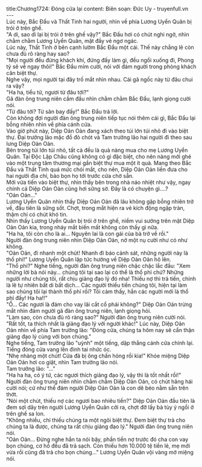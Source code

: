 title:Chương1724: Đóng cửa lại
content:
Biên soạn: Đức Uy - truyenfull.vn<br>---<br>Lúc này, Bắc Đẩu và Thất Tinh hai người, nhìn về phía Lương Uyển Quân bị trói ở trên ghế.<br>"A di, sao dì lại bị trói ở trên ghế vậy?" Bắc Đẩu hơi có chút nghi ngờ, nhìn chằm chằm Lương Uyển Quân, mặt đầy vẻ ngơ ngác.<br>Lúc này, Thất Tinh ở bên cạnh lườm Bắc Đẩu một cái. Thế này chẳng lẽ còn chưa đủ rõ ràng hay sao?<br>"Mọi người đều đừng khách khí, đứng đấy làm gì, đều ngồi xuống đi, Phong tỷ sẽ về ngay thôi!" Bắc Đẩu mỉm cười, nói với đám người trong phòng khách căn biệt thự.<br>Nghe vậy, mọi người tại đây trố mắt nhìn nhau. Cái gã ngốc này từ đâu chui ra vậy?<br>"Ha ha, tiểu tử, ngươi từ đâu tới?"<br>Gã đàn ông trung niên cầm đầu nhìn chằm chằm Bắc Đẩu, lạnh giọng cười nói.<br>"Từ đâu tới? Từ sân bay đấy!" Bắc Đẩu trả lời.<br>Còn không đợi người đàn ông trung niên tiếp tục nói thêm cái gì, Bắc Đẩu lại bỗng nhiên nhìn về phía cánh cửa.<br>Vào giờ phút này, Diệp Oản Oản đang xách theo túi lớn túi nhỏ đi vào biệt thự. Đại trưởng lão mặc đồ đỏ chót và Tam trưởng lão hai người đi theo sau lưng Diệp Oản Oản.<br>Bên trong túi lớn túi nhỏ, tất cả đều là quà nàng mua cho mẹ Lương Uyển Quân. Tại Độc Lập Châu cũng không có gì đặc biệt, cho nên nàng mới ghé vào một trung tâm thương mại gần biệt thự mua một ít quà. Mang theo Bắc Đẩu và Thất Tinh quá mức chói mắt, cho nên, Diệp Oản Oản liền đưa cho hai người địa chỉ, bảo bọn họ tới trước cửa chờ sẵn.<br>Mới vừa tiến vào biệt thự, nhìn thấy bên trong nhà náo nhiệt như vậy, ngay chính cả Diệp Oản Oản cũng hơi sững sờ. Đây là có chuyện gì….?<br>"Oản Oản..."<br>Lương Uyển Quân nhìn thấy Diệp Oản Oản đã lâu không gặp bỗng nhiên trở về, đầu tiên là sững sốt. Chợt, trong mắt hiện ra vẻ kích động ngập tràn, thậm chí có chút khó tin.<br>Nhìn thấy Lương Uyển Quân bị trói ở trên ghế, niềm vui sướng trên mặt Diệp Oản Oản kia, trong nháy mắt biến mất không còn thấy gì nữa.<br>"Ha ha, tôi còn cho là ai... Nguyên lai là con gái của bà trở về rồi."<br>Người đàn ông trung niên nhìn Diệp Oản Oản, nở một nụ cười như có như không.<br>"Oản Oản, đi nhanh một chút! Nhanh đi báo cảnh sát, những người này là thổ phỉ!" Lương Uyển Quân lập tức hướng về Diệp Oản Oản hô lên.<br>"Thổ phỉ?" Nghe tiếng, người đàn ông trung niên chậc chậc lắc đầu: "Xem những lời bà nói này… chúng tôi tại sao lại có thể là thổ phỉ chứ? Những người như chúng tôi, rất chịu giảng đạo lý đó nha! Thiếu nợ thì trả tiền, chính là lẽ tự nhiên bất di bất dịch... Các người thiếu tiền chúng tôi, hiện tại làm sao chúng tôi lại thành thổ phỉ rồi? Tôi cảm thấy, hẳn các người mới là thổ phỉ đấy! Ha ha!!"<br>"Ồ... Các ngươi là đám cho vay lãi cắt cổ phải không?" Diệp Oản Oản trừng mắt nhìn đám người gã đàn ông trung niên, lạnh giọng hỏi.<br>"Làm sao, còn chưa đủ rõ ràng sao?" Người đàn ông trung niên cười nói.<br>"Rất tốt, ta thích nhất là giảng đạo lý với người khác!" Lúc này, Diệp Oản Oản nhìn về phía Tam trưởng lão: "Đóng cửa, chúng ta hôm nay sẽ cẩn thận giảng đạo lý cùng với bọn chúng."<br>Nghe tiếng, Tam trưởng lão "uỳnh" một tiếng, dập thẳng cánh cửa chính lại. Tiếng đóng cửa vang lên đinh tai nhức óc.<br>"Nhẹ nhàng một chút! Cửa đã bị ông chấn hỏng rồi kìa!" Khóe miệng Diệp Oản Oản hơi co giật, nhìn Tam trưởng lão nói.<br>Tam trưởng lão: "..."<br>"Ha ha ha, có ý tứ, các ngươi thích giảng đạo lý, vậy thì là tốt nhất rồi!" Người đàn ông trung niên nhìn chằm chằm Diệp Oản Oản, có chút hăng hái cười nói; cứ như thể đám người Diệp Oản Oản là con dê béo nằm sẵn trên thớt.<br>"Nói một chút, thiếu nợ các ngươi bao nhiêu tiền?" Diệp Oản Oản đầu tiên là đem sợi dây trên người Lương Uyển Quân cởi ra, chợt đỡ lấy bà tùy ý ngồi ở trên ghế sa lon.<br>"Không nhiều, chỉ thiếu chúng ta một ngôi biệt thự. Đem biệt thự trả cho chúng ta là được, chúng ta rất chịu giảng đạo lý." Người đàn ông trung niên nói.<br>"Oản Oản... Đừng nghe hắn ta nói bậy, phần tiền nợ trước đó cha con vay bọn chúng, cơ hồ đều đã trả sạch. Còn thiếu hơn 10.000 tệ tiền lẻ, mẹ mới vừa rồi cũng đã trả cho bọn chúng..." Lương Uyển Quân vội vàng mở miệng nói.